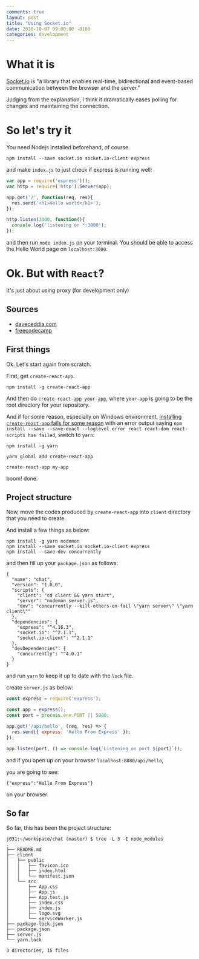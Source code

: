 ```yaml
---
comments: true
layout: post
title: "Using Socket.io"
date: 2018-10-07 09:00:00 -0100
categories: development
---
```

# What it is
[Socket.io](https://socket.io/docs/) is "a library that enables real-time, bidirectional and event-based communication between the browser and the server."

Judging from the explanation, I think it dramatically eases polling for changes and maintaining the connection.

# So let's try it
You need Nodejs installed beforehand, of course. 
```
npm install --save socket.io socket.io-client express
```

and make `index.js` to just check if express is running well:
```javascript
var app = require('express')();
var http = require('http').Server(app);

app.get('/', function(req, res){
  res.send('<h1>Hello world</h1>');
});

http.listen(3000, function(){
  console.log('listening on *:3000');
});

```

and then run `node index.js` on your terminal. You should be able to access the Hello World page on `localhost:3000`.

# Ok. But with `React`?
It's just about using proxy (for development only)

## Sources
* [daveceddia.com](https://daveceddia.com/create-react-app-express-backend/)
* [freecodecamp](https://medium.freecodecamp.org/how-to-make-create-react-app-work-with-a-node-backend-api-7c5c48acb1b0)

## First things
Ok. Let's start again from scratch.

First, get `create-react-app`.
```
npm install -g create-react-app
```

And then do `create-react-app your-app`, where `your-app` is going to be the root directory for your repository.

And if for some reason, especially on Windows environment, [installing `create-react-app` fails for some reason](https://github.com/facebook/react/issues/11933) with an error output saying `npm install --save --save-exact --loglevel error react react-dom react-scripts has failed`, switch to `yarn`:

```
npm install -g yarn

yarn global add create-react-app

create-react-app my-app
```
boom! done. 

## Project structure
Now, move the codes produced by `create-react-app` into `client` directory that you need to create.

And install a few things as below:

```
npm install -g yarn nodemon
npm install --save socket.io socket.io-client express
npm install --save-dev concurrently
```

and then fill up your `package.json` as follows:
```
{
  "name": "chat",
  "version": "1.0.0",
  "scripts": {
    "client": "cd client && yarn start",
    "server": "nodemon server.js",
    "dev": "concurrently --kill-others-on-fail \"yarn server\" \"yarn client\""
  },
  "dependencies": {
    "express": "^4.16.3",
    "socket.io": "^2.1.1",
    "socket.io-client": "^2.1.1"
  },
  "devDependencies": {
    "concurrently": "^4.0.1"
  }
}
```

and run `yarn` to keep it up to date with the `lock` file.

create `server.js` as below:
```javascript
const express = require('express');

const app = express();
const port = process.env.PORT || 5000;

app.get('/api/hello', (req, res) => {
  res.send({ express: 'Hello From Express' });
});

app.listen(port, () => console.log(`Listening on port ${port}`));
```

and if you open up on your browser `localhost:8080/api/hello`, 

you are going to see:
```
{"express":"Hello From Express"}
```
on your browser. 

## So far
So far, this has been the project structure:
```
j031:~/workspace/chat (master) $ tree -L 3 -I node_modules                                             
.
├── README.md
├── client
│   ├── public
│   │   ├── favicon.ico
│   │   ├── index.html
│   │   └── manifest.json
│   └── src
│       ├── App.css
│       ├── App.js
│       ├── App.test.js
│       ├── index.css
│       ├── index.js
│       ├── logo.svg
│       └── serviceWorker.js
├── package-lock.json
├── package.json
├── server.js
└── yarn.lock

3 directories, 15 files
```